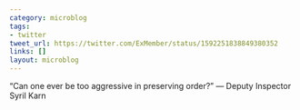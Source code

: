 ```yaml
---
category: microblog
tags:
- twitter
tweet_url: https://twitter.com/ExMember/status/1592251838849380352
links: []
layout: microblog
---
```

“Can one ever be too aggressive in preserving order?” — Deputy Inspector Syril Karn
